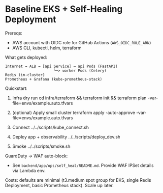 # Baseline EKS + Self-Healing Deployment

Prereqs:

- AWS account with OIDC role for GitHub Actions (`AWS_OIDC_ROLE_ARN`)
- AWS CLI, kubectl, helm, terraform

What gets deployed:

```
Internet → ALB → [api Service] → api Pods (FastAPI)
                      └─> worker Pods (Celery)
Redis (in-cluster)
Prometheus + Grafana (kube-prometheus-stack)
```

Quickstart:

1. Infra dry run cd infra/terraform && terraform init && terraform plan
   -var-file=envs/example.auto.tfvars

2. (optional) Apply small cluster terraform apply -auto-approve -var-file=envs/example.auto.tfvars

3. Connect ../../scripts/kube_connect.sh

4. Deploy app + observability ../../scripts/deploy_dev.sh

5. Smoke ../../scripts/smoke.sh

GuardDuty → WAF auto-block:

- See `backend/app/ops/self_heal/README.md`. Provide WAF IPSet details via Lambda env.

Costs: defaults are minimal (t3.medium spot group for EKS, single Redis Deployment, basic Prometheus
stack). Scale up later.
